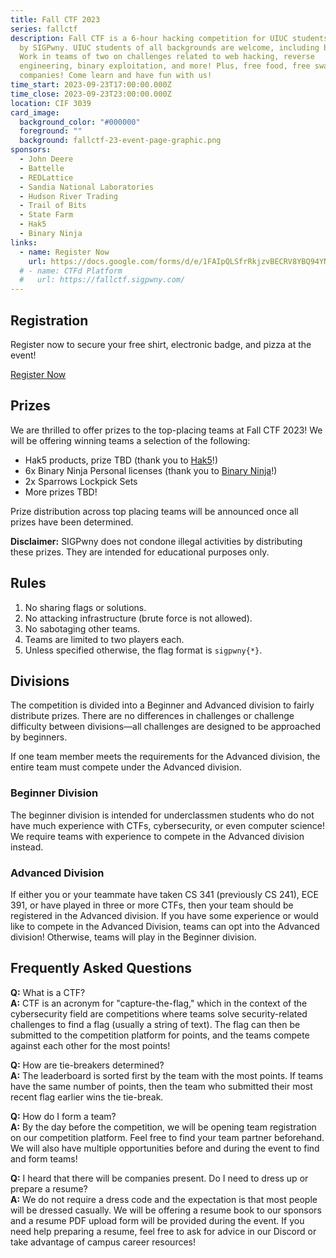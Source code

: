 ```yaml
---
title: Fall CTF 2023
series: fallctf
description: Fall CTF is a 6-hour hacking competition for UIUC students hosted
  by SIGPwny. UIUC students of all backgrounds are welcome, including beginners!
  Work in teams of two on challenges related to web hacking, reverse
  engineering, binary exploitation, and more! Plus, free food, free swag, and
  companies! Come learn and have fun with us!
time_start: 2023-09-23T17:00:00.000Z
time_close: 2023-09-23T23:00:00.000Z
location: CIF 3039
card_image:
  background_color: "#000000"
  foreground: ""
  background: fallctf-23-event-page-graphic.png
sponsors:
  - John Deere
  - Battelle
  - REDLattice
  - Sandia National Laboratories
  - Hudson River Trading
  - Trail of Bits
  - State Farm
  - Hak5
  - Binary Ninja
links:
  - name: Register Now
    url: https://docs.google.com/forms/d/e/1FAIpQLSfrRkjzvBECRV8YBQ94YNLzCYLMldf7qMj-OrY_Ar9UzGcBIg/viewform
  # - name: CTFd Platform
  #   url: https://fallctf.sigpwny.com/
---
```

## Registration
Register now to secure your free shirt, electronic badge, and pizza at the event!

<a href="https://docs.google.com/forms/d/e/1FAIpQLSfrRkjzvBECRV8YBQ94YNLzCYLMldf7qMj-OrY_Ar9UzGcBIg/viewform" class="btn-primary">Register Now</a>

## Prizes
We are thrilled to offer prizes to the top-placing teams at Fall CTF 2023! We will be offering winning teams a selection of the following:
- Hak5 products, prize TBD (thank you to [Hak5](https://hak5.org/)!)
- 6x Binary Ninja Personal licenses (thank you to [Binary Ninja](https://binary.ninja/)!)
- 2x Sparrows Lockpick Sets
- More prizes TBD!

Prize distribution across top placing teams will be announced once all prizes have been determined.

**Disclaimer:** SIGPwny does not condone illegal activities by distributing these prizes. They are intended for educational purposes only.

## Rules
1. No sharing flags or solutions.
2. No attacking infrastructure (brute force is not allowed).
3. No sabotaging other teams.
4. Teams are limited to two players each.
5. Unless specified otherwise, the flag format is `sigpwny{*}`.

## Divisions
The competition is divided into a Beginner and Advanced division to fairly distribute prizes. There are no differences in challenges or challenge difficulty between divisions—all challenges are designed to be approached by beginners. 

If one team member meets the requirements for the Advanced division, the entire team must compete under the Advanced division.

### Beginner Division
The beginner division is intended for underclassmen students who do not have much experience with CTFs, cybersecurity, or even computer science! We require teams with experience to compete in the Advanced division instead.

### Advanced Division
If either you or your teammate have taken CS 341 (previously CS 241), ECE 391, or have played in three or more CTFs, then your team should be registered in the Advanced division. If you have some experience or would like to compete in the Advanced Division, teams can opt into the Advanced division! Otherwise, teams will play in the Beginner division.

## Frequently Asked Questions
**Q:** What is a CTF?  
**A:** CTF is an acronym for "capture-the-flag," which in the context of the cybersecurity field are competitions where teams solve security-related challenges to find a flag (usually a string of text). The flag can then be submitted to the competition platform for points, and the teams compete against each other for the most points!

**Q:** How are tie-breakers determined?  
**A:** The leaderboard is sorted first by the team with the most points. If teams have the same number of points, then the team who submitted their most recent flag earlier wins the tie-break.

**Q:** How do I form a team?  
**A:** By the day before the competition, we will be opening team registration on our competition platform. Feel free to find your team partner beforehand. We will also have multiple opportunities before and during the event to find and form teams!

**Q:** I heard that there will be companies present. Do I need to dress up or prepare a resume?  
**A:** We do not require a dress code and the expectation is that most people will be dressed casually. We will be offering a resume book to our sponsors and a resume PDF upload form will be provided during the event. If you need help preparing a resume, feel free to ask for advice in our Discord or take advantage of campus career resources!